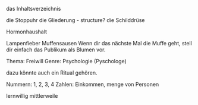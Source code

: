 das Inhaltsverzeichnis

die Stoppuhr
die Gliederung - structure?
die Schilddrüse

Hormonhaushalt

Lampenfieber
Muffensausen
Wenn dir das nächste Mal die Muffe geht, stell dir einfach das Publikum als Blumen vor. 

Thema: Freiwill
Genre: Psychologie (Pyschologe)

dazu könnte auch ein Ritual gehören.

Nummern: 1, 2, 3, 4
Zahlen: Einkommen, menge von Personen

lernwillig
mittlerweile